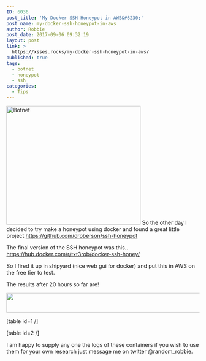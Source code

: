 ```yaml
---
ID: 6036
post_title: 'My Docker SSH Honeypot in AWS&#8230;'
post_name: my-docker-ssh-honeypot-in-aws
author: Robbie
post_date: 2017-09-06 09:32:19
layout: post
link: >
  https://xsses.rocks/my-docker-ssh-honeypot-in-aws/
published: true
tags:
  - botnet
  - honeypot
  - ssh
categories:
  - Tips
---
```

<img class="aligncenter size-full wp-image-6037" src="https://xsses.rocks/wp-content/uploads/2017/09/botnet2_538023.jpg" alt="Botnet" width="350" height="310" />
So the other day I decided to try make a honeypot using docker and found a great little project <a href="https://github.com/droberson/ssh-honeypot">https://github.com/droberson/ssh-honeypot</a>

The final version of the SSH honeypot was this..
<a href="https://hub.docker.com/r/txt3rob/docker-ssh-honey/">https://hub.docker.com/r/txt3rob/docker-ssh-honey/</a>

So I fired it up in shipyard (nice web gui for docker) and put this in AWS on the free tier to test.

The results after 20 hours so far are!

<img class="aligncenter size-full wp-image-6038" src="https://xsses.rocks/wp-content/uploads/2017/09/capture.png" alt="" width="1792" height="51" />

[table id=1 /]

[table id=2 /]

I am happy to supply any one the logs of these containers if you wish to use them for your own research just message me on twitter @random_robbie.